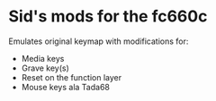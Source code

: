 # Sid's mods for the fc660c

Emulates original keymap with modifications for:

- Media keys
- Grave key(s)
- Reset on the function layer
- Mouse keys ala Tada68
